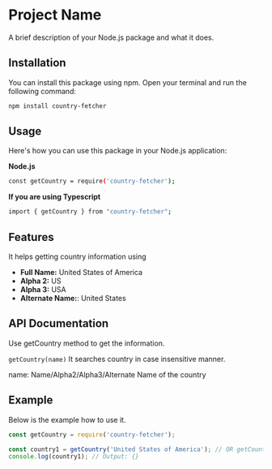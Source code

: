 # Project Name

A brief description of your Node.js package and what it does.

## Installation

You can install this package using npm. Open your terminal and run the following command:

```bash
npm install country-fetcher
```

## Usage

Here's how you can use this package in your Node.js application:

**Node.js**
```bash
const getCountry = require('country-fetcher');
```
**If you are using Typescript**
```bash
import { getCountry } from "country-fetcher";
```

## Features
It helps getting country information using

- **Full Name:** United States of America
- **Alpha 2:** US
- **Alpha 3:** USA
- **Alternate Name:**: United States

## API Documentation
Use getCountry method to get the information.

`getCountry(name)`
It searches country in case insensitive manner.

name: Name/Alpha2/Alpha3/Alternate Name of the country


## Example
Below is the example how to use it.
```javascript
const getCountry = require('country-fetcher');

const country1 = getCountry('United States of America'); // OR getCountry('United States'); OR getCountry('US'); OR getCountry('USA');
console.log(country1); // Output: {}
```